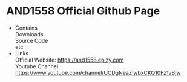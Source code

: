 # AND1558 Official Github Page
- Contains\
Downloads\
Source Code\
etc
- Links\
Official Website: https://and1558.epizy.com \
Youtube Channel: https://www.youtube.com/channel/UCDgNeaZiwbxCKQ10Fz1vBjw
